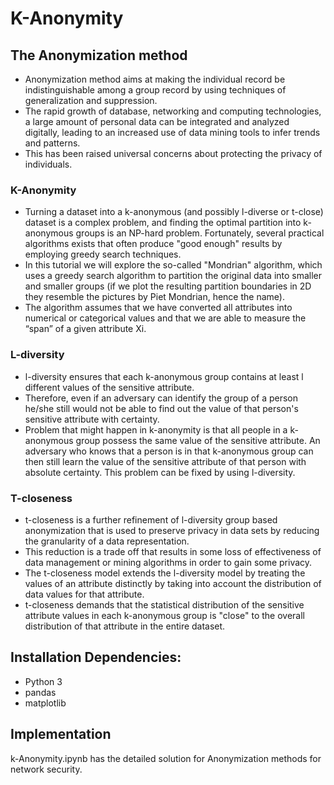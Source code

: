 # K-Anonymity

## The Anonymization method
- Anonymization method aims at making the individual record be indistinguishable among a group record by using techniques of generalization and suppression.
- The rapid growth of database, networking and computing technologies, a large amount of personal data can be integrated and
analyzed digitally, leading to an increased use of data mining tools to infer trends and patterns. 
- This has been raised universal concerns
about protecting the privacy of individuals.

### K-Anonymity
- Turning a dataset into a k-anonymous (and possibly l-diverse or t-close) dataset is a complex problem, and finding the optimal partition into k-anonymous groups is an NP-hard problem. Fortunately, several practical algorithms exists that often produce "good enough" results by employing greedy search techniques.
- In this tutorial we will explore the so-called "Mondrian" algorithm, which uses a greedy search algorithm to partition the original data into smaller and smaller groups (if we plot the resulting partition boundaries in 2D they resemble the pictures by Piet Mondrian, hence the name).
- The algorithm assumes that we have converted all attributes into numerical or categorical values and that we are able to measure the “span” of a given attribute Xi.

### L-diversity
- l-diversity ensures that each k-anonymous group contains at least l different values of the sensitive attribute.
- Therefore, even if an adversary can identify the group of a person he/she still would not be able to find out the value of that person's sensitive attribute with certainty.
- Problem that might happen in k-anonymity is that all people in a k-anonymous group possess the same value of the sensitive attribute. An adversary who knows that a person is in that k-anonymous group can then still learn the value of the sensitive attribute of that person with absolute certainty. This problem can be fixed by using l-diversity.

### T-closeness
- t-closeness is a further refinement of l-diversity group based anonymization that is used to preserve privacy in data sets by reducing the granularity of a data representation. 
- This reduction is a trade off that results in some loss of effectiveness of data management or mining algorithms in order to gain some privacy. 
- The t-closeness model extends the l-diversity model by treating the values of an attribute distinctly by taking into account the distribution of data values for that attribute.
- t-closeness demands that the statistical distribution of the sensitive attribute values in each k-anonymous group is "close" to the overall distribution of that attribute in the entire dataset.

## Installation Dependencies:

- Python 3
- pandas
- matplotlib

## Implementation

k-Anonymity.ipynb has the detailed solution for Anonymization methods for network security.
